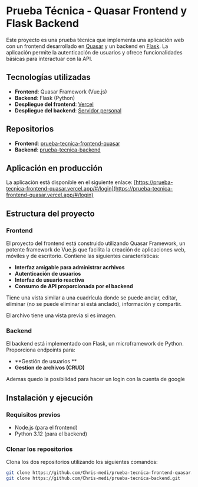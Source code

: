 # Prueba Técnica - Quasar Frontend y Flask Backend

Este proyecto es una prueba técnica que implementa una aplicación web con un frontend desarrollado en [Quasar](https://quasar.dev/) y un backend en [Flask](https://flask.palletsprojects.com/). La aplicación permite la autenticación de usuarios y ofrece funcionalidades básicas para interactuar con la API.

## Tecnologías utilizadas

- **Frontend**: Quasar Framework (Vue.js)
- **Backend**: Flask (Python)
- **Despliegue del frontend**: [Vercel](https://vercel.com/)
- **Despliegue del backend**: [Servidor personal](https://app.hubservercloud.online/)

## Repositorios

- **Frontend**: [prueba-tecnica-frontend-quasar](https://github.com/Chris-medi/prueba-tecnica-frontend-quasar)
- **Backend**: [prueba-tecnica-backend](https://github.com/Chris-medi/prueba-tecnica-backend)

## Aplicación en producción

La aplicación está disponible en el siguiente enlace: [https://prueba-tecnica-frontend-quasar.vercel.app/#/login](https://prueba-tecnica-frontend-quasar.vercel.app/#/login)

## Estructura del proyecto

### Frontend

El proyecto del frontend está construido utilizando Quasar Framework, un potente framework de Vue.js que facilita la creación de aplicaciones web, móviles y de escritorio. Contiene las siguientes características:

- **Interfaz amigable para administrar acrhivos**
- **Autenticación de usuarios**
- **Interfaz de usuario reactiva**
- **Consumo de API proporcionada por el backend**

Tiene una vista similar a una cuadrícula donde se puede anclar, editar, eliminar (no se puede eliminar si está anclado), información y compartir.

El archivo tiene una vista previa si es imagen.

### Backend

El backend está implementado con Flask, un microframework de Python. Proporciona endpoints para:

- **Gestión de usuarios **
- **Gestion de archivos (CRUD)**

Ademas quedo la posibilidad para hacer un login con la cuenta de google

## Instalación y ejecución

### Requisitos previos

- Node.js (para el frontend)
- Python 3.12 (para el backend)

### Clonar los repositorios

Clona los dos repositorios utilizando los siguientes comandos:

```bash
git clone https://github.com/Chris-medi/prueba-tecnica-frontend-quasar.git
git clone https://github.com/Chris-medi/prueba-tecnica-backend.git
